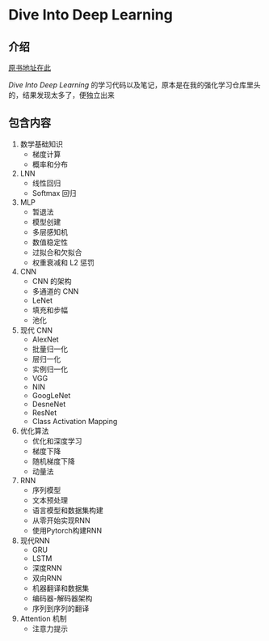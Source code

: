# Dive Into Deep Learning

## 介绍

[原书地址在此](https://zh-v2.d2l.ai/)

*Dive Into Deep Learning* 的学习代码以及笔记，原本是在我的强化学习仓库里头的，结果发现太多了，便独立出来

## 包含内容

1. 数学基础知识
   - 梯度计算
   - 概率和分布
2. LNN
   - 线性回归
   - Softmax 回归
3. MLP
   - 暂退法
   - 模型创建
   - 多层感知机
   - 数值稳定性
   - 过拟合和欠拟合
   - 权重衰减和 L2 惩罚
4. CNN
   - CNN 的架构
   - 多通道的 CNN
   - LeNet
   - 填充和步幅
   - 池化
5. 现代 CNN
   - AlexNet
   - 批量归一化
   - 层归一化
   - 实例归一化
   - VGG
   - NIN
   - GoogLeNet
   - DesneNet
   - ResNet
   - Class Activation Mapping
6. 优化算法
   - 优化和深度学习
   - 梯度下降
   - 随机梯度下降
   - 动量法
7. RNN
   - 序列模型
   - 文本预处理
   - 语言模型和数据集构建
   - 从零开始实现RNN
   - 使用Pytorch构建RNN
8. 现代RNN
   - GRU
   - LSTM
   - 深度RNN
   - 双向RNN
   - 机器翻译和数据集
   - 编码器-解码器架构
   - 序列到序列的翻译
9. Attention 机制
   - 注意力提示
